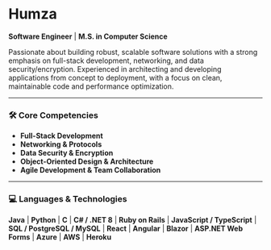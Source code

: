 # Humza

**Software Engineer** | **M.S. in Computer Science**

Passionate about building robust, scalable software solutions with a strong emphasis on full-stack development, networking, and data security/encryption. Experienced in architecting and developing applications from concept to deployment, with a focus on clean, maintainable code and performance optimization.

---

### 🛠️ Core Competencies
- **Full-Stack Development**
- **Networking & Protocols**
- **Data Security & Encryption**
- **Object-Oriented Design & Architecture**
- **Agile Development & Team Collaboration**

---

### 💻 Languages & Technologies  
**Java** | **Python** | **C** | **C# / .NET 8** | **Ruby on Rails** | **JavaScript / TypeScript** | **SQL / PostgreSQL / MySQL** | **React** | **Angular** | **Blazor** | **ASP.NET Web Forms** 
| **Azure** | **AWS** | **Heroku**
